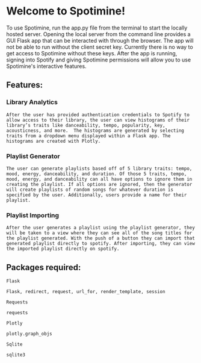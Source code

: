 # Welcome to Spotimine!

To use Spotimine, run the app.py file from the terminal to start the locally hosted server. Opening the local server from the command line provides a GUI Flask app that can be interacted with through the browser. The app will not be able to run without the client secret key. Currently there is no way to get access to Spotimine without these keys. After the app is running, signing into Spotify and giving Spotimine permissions will allow you to use Spotimine's interactive features.

## Features:

### Library Analytics
	After the user has provided authentication credentials to Spotify to allow access to their library, the user can view histograms of their library’s traits like danceability, tempo, popularity, key, acousticness, and more.  The histograms are generated by selecting traits from a dropdown menu displayed within a Flask app. The histograms are created with Plotly.

### Playlist Generator
	The user can generate playlists based off of 5 library traits: tempo, mood, energy, danceability, and duration. Of those 5 traits, tempo, mood, energy, and danceability can all have options to ignore them in creating the playlist. If all options are ignored, then the generator will create playlists of random songs for whatever duration is specified by the user. Additionally, users provide a name for their playlist. 

### Playlist Importing
	After the user generates a playlist using the playlist generator, they will be taken to a view where they can see all of the song titles for the playlist generated. With the push of a button they can import that generated playlist directly to spotify. After importing, they can view the imported playlist directly on spotify.

## Packages required:

    Flask

    Flask, redirect, request, url_for, render_template, session

    Requests

    requests

    Plotly

    plotly.graph_objs

    Sqlite
    
    sqlite3